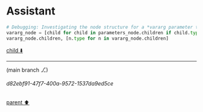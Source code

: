 # Assistant

```python
# Debugging: Investigating the node structure for a *vararg parameter to understand why the name is not being captured
vararg_node = [child for child in parameters_node.children if child.type == 'typed_parameter'][0]
vararg_node.children, [n.type for n in vararg_node.children]
```

[child ⬇️](#d82ebf91-47f7-400a-9572-1537da9ed5ce)

---

(main branch ⎇)
###### d82ebf91-47f7-400a-9572-1537da9ed5ce
[parent ⬆️](#ebb12a39-38a9-4ed9-a83d-ba5778ca88c0)
